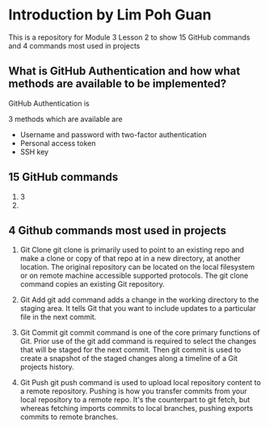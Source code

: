# Introduction by Lim Poh Guan
This is a repository for Module 3 Lesson 2 to show 15 GitHub commands and 4 commands most used in projects

## What is GitHub Authentication and how what methods are available to be implemented?
GitHub Authentication is 

3 methods which are available are
- Username and password with two-factor authentication
- Personal access token
- SSH key

## 15 GitHub commands
1. 3
2. 


## 4 Github commands most used in projects

1. Git Clone
git clone is primarily used to point to an existing repo and make a clone or copy of that repo at in a new directory, at another location. The original repository can be located on the local filesystem or on remote machine accessible supported protocols. The git clone command copies an existing Git repository.

2. Git Add
git add command adds a change in the working directory to the staging area. It tells Git that you want to include updates to a particular file in the next commit.

3. Git Commit
git commit command is one of the core primary functions of Git. Prior use of the git add command is required to select the changes that will be staged for the next commit. Then git commit is used to create a snapshot of the staged changes along a timeline of a Git projects history.

4. Git Push
git push command is used to upload local repository content to a remote repository. Pushing is how you transfer commits from your local repository to a remote repo. It's the counterpart to git fetch, but whereas fetching imports commits to local branches, pushing exports commits to remote branches.
